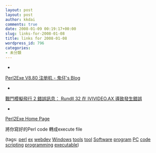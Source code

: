 ```yaml
---
layout: post
layout: post
author: kkdai
comments: true
date: 2008-01-09 00:19:17+00:00
slug: links-for-2008-01-08
title: links for 2008-01-08
wordpress_id: 796
categories:
- 未分類
---
```



	
  * 
		

[Perl2Exe V8.80   注册机 - 鬼仔's Blog](http://www.huaidan.org/blog/article.asp?id=1039)


	

	
  * 
		

[戰鬥模擬飛行 2 錯誤訊息： Rundll 32 在 IVIVIDEO.AX 導致發生錯誤](http://support.microsoft.com/kb/274906/zh-tw)


	

	
  * 
		

[Perl2Exe Home Page](http://www.indigostar.com/perl2exe.htm)


		

將你寫好的Perl code 轉成execute file


		

(tags: [perl](http://del.icio.us/kkdai/perl) [ex](http://del.icio.us/kkdai/ex) [webdev](http://del.icio.us/kkdai/webdev) [Windows](http://del.icio.us/kkdai/Windows) [tools](http://del.icio.us/kkdai/tools) [tool](http://del.icio.us/kkdai/tool) [Software](http://del.icio.us/kkdai/Software) [program](http://del.icio.us/kkdai/program) [PC](http://del.icio.us/kkdai/PC) [code](http://del.icio.us/kkdai/code) [scripting](http://del.icio.us/kkdai/scripting) [programming](http://del.icio.us/kkdai/programming) [executable](http://del.icio.us/kkdai/executable))


	



